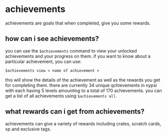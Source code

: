 # achievements
achievements are goals that when completed, give you some rewards. 

## how can i see achievements?
you can use the ` $achievements ` command to view your unlocked achievements and your progress on them. if you want to know about a particular achievement, you can use:
```
$achievements view < name of achievement >
```
this will show the details of the achievement as well as the rewards you get for completing them. there are currently 34 unique qchievements in nypsi with each having 5 levels amounting to a total of 170 achievements. you can get a list of all achievements using `$achievements all`.

## what rewards can i get from achievements?
achievements can give a variety of rewards including crates, scratch cards, xp and exclusive tags.
